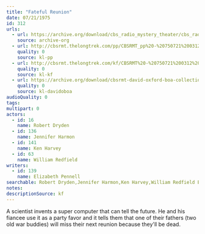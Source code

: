 ```yaml
---
title: "Fateful Reunion"
date: 07/21/1975
id: 312
urls: 
  - url: https://archive.org/download/cbs_radio_mystery_theater/cbs_radio_mystery_theater-0301-0350.zip/cbs_radio_mystery_theater-0301-0350%2Fcbsrmt_0312_fateful_reunion.mp3
    source: archive-org
  - url: http://cbsrmt.thelongtrek.com/pp/CBSRMT_pp%20-%20750721%200312%20Fateful%20Reunion.mp3
    quality: 0
    source: kl-pp
  - url: http://cbsrmt.thelongtrek.com/kf/CBSRMT%20-%20750721%200312%20Fateful%20Reunion_kf.mp3
    quality: 0
    source: kl-kf
  - url: https://archive.org/download/cbsrmt-david-oxford-boa-collection/CBSRMT-750721-0312-Fateful-Reunion-(64-44)_kf-{BoA}.mp3
    quality: 0
    source: kl-davidoboa
audioQuality: 0
tags: 
multipart: 0
actors:  
  - id: 16
    name: Robert Dryden  
  - id: 136
    name: Jennifer Harmon  
  - id: 141
    name: Ken Harvey  
  - id: 63
    name: William Redfield
writers:  
  - id: 139
    name: Elizabeth Pennell
searchable: Robert Dryden,Jennifer Harmon,Ken Harvey,William Redfield Elizabeth Pennell
notes: 
descriptionSource: kf
---
```

A scientist invents a super computer that can tell the future. He and his fiancee use it as a party favor and it tells them that one of their fathers (two old war buddies) will miss their next reunion because they'll be dead.